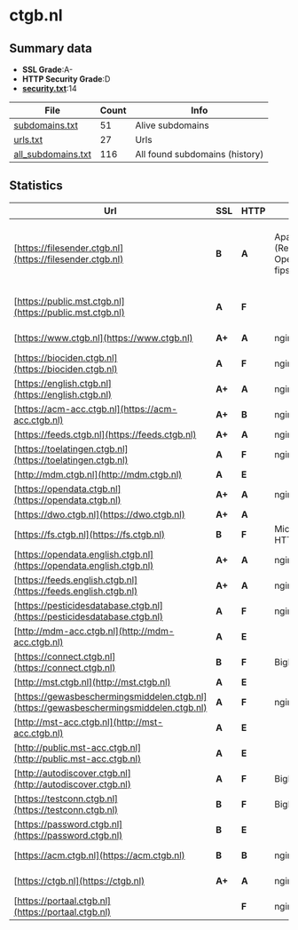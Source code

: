 

# ctgb.nl
## Summary data


 - **SSL Grade**:A-
 - **HTTP Security Grade**:D
 - **[security.txt](https://www.digitaleoverheid.nl/nieuws/standaard-security-txt-nu-verplicht-voor-overheid/)**:14


| File       | Count | Info |
|------------|-------|------|
|[subdomains.txt](/data/ctgb.nl/subdomains.txt)|51|Alive subdomains|
|[urls.txt](/data/ctgb.nl/urls.txt)|27|Urls|
|[all_subdomains.txt](/data/ctgb.nl/all_subdomains.txt)|116|All found subdomains (history)|


## Statistics


| Url | SSL | HTTP | Server | Cookie | HSTS | CORS | CTO | CSP | XFO | XXP | RP |FP| Tech |Title |
|--------|-------|-------|------|------|------|------|------|------|------|------|------|------|------|------|
|[https://filesender.ctgb.nl](https://filesender.ctgb.nl)| **B**| **A**|Apache/2.4.34 (Red Hat) OpenSSL/1.0.2k-fips PHP/7.2.24|:o: |:white_check_mark: | | | :white_check_mark:| :white_check_mark: | :white_check_mark: | :white_check_mark: | |Apache HTTP Server:2.4.34 HSTS OpenSSL:1.0.2k PHP:7.2.24 Red Hat|CTGB FileSender|
|[https://public.mst.ctgb.nl](https://public.mst.ctgb.nl)| **A**| **F**||:white_check_mark: | | | | | | | :white_check_mark: | ||HTTP Status 404...|
|[https://www.ctgb.nl](https://www.ctgb.nl)| **A+**| **A**|nginx| |:white_check_mark: | | |:warning: | :white_check_mark: | :white_check_mark: | :white_check_mark: | |Bloomreach HSTS Nginx|Home | College v...|
|[https://biociden.ctgb.nl](https://biociden.ctgb.nl)| **A**| **F**|nginx|:white_check_mark: | | | |:warning: | | | :white_check_mark: | |Nginx|CTGB Toelatingen|
|[https://english.ctgb.nl](https://english.ctgb.nl)| **A+**| **A**|nginx| |:white_check_mark: | | |:warning: | :white_check_mark: | :white_check_mark: | :white_check_mark: | |Bloomreach HSTS Nginx|Home | Board for...|
|[https://acm-acc.ctgb.nl](https://acm-acc.ctgb.nl)| **A+**| **B**|nginx| |:white_check_mark: | | | | :white_check_mark: | | :white_check_mark: | |HSTS Java Nginx||
|[https://feeds.ctgb.nl](https://feeds.ctgb.nl)| **A+**| **A**|nginx| |:white_check_mark: | | | | :white_check_mark: | :white_check_mark: | :white_check_mark: | |HSTS Nginx||
|[https://toelatingen.ctgb.nl](https://toelatingen.ctgb.nl)| **A**| **F**|nginx|:white_check_mark: | | | |:warning: | | | :white_check_mark: | |Nginx|CTGB Toelatingen|
|[http://mdm.ctgb.nl](http://mdm.ctgb.nl)| **A**| **E**|| | | | | | | | :white_check_mark: | |||
|[https://opendata.ctgb.nl](https://opendata.ctgb.nl)| **A+**| **A**|nginx| |:white_check_mark: | | | | :white_check_mark: | :white_check_mark: | :white_check_mark: | |HSTS Nginx||
|[https://dwo.ctgb.nl](https://dwo.ctgb.nl)| **A+**| **A**|| |:white_check_mark: | | | | :white_check_mark: | :white_check_mark: | :white_check_mark: | :white_check_mark: |HSTS||
|[https://fs.ctgb.nl](https://fs.ctgb.nl)| **B**| **F**|Microsoft-HTTPAPI/2.0| | | | | | | | :white_check_mark: | |Microsoft HTTPAPI:2.0|Not Found|
|[https://opendata.english.ctgb.nl](https://opendata.english.ctgb.nl)| **A+**| **A**|nginx| |:white_check_mark: | | | | :white_check_mark: | :white_check_mark: | :white_check_mark: | |HSTS Nginx||
|[https://feeds.english.ctgb.nl](https://feeds.english.ctgb.nl)| **A+**| **A**|nginx| |:white_check_mark: | | | | :white_check_mark: | :white_check_mark: | :white_check_mark: | |HSTS Nginx||
|[https://pesticidesdatabase.ctgb.nl](https://pesticidesdatabase.ctgb.nl)| **A**| **F**|nginx|:white_check_mark: | | | |:warning: | | | :white_check_mark: | |Nginx|CTGB Toelatingen|
|[http://mdm-acc.ctgb.nl](http://mdm-acc.ctgb.nl)| **A**| **E**|| | | | | | | | :white_check_mark: | |||
|[https://connect.ctgb.nl](https://connect.ctgb.nl)| **B**| **F**|BigIP| | | | | | | | :white_check_mark: | |F5 BigIP||
|[http://mst.ctgb.nl](http://mst.ctgb.nl)| **A**| **E**|| | | | | | | | :white_check_mark: | |||
|[https://gewasbeschermingsmiddelen.ctgb.nl](https://gewasbeschermingsmiddelen.ctgb.nl)| **A**| **F**|nginx|:white_check_mark: | | | |:warning: | | | :white_check_mark: | |Nginx|CTGB Toelatingen|
|[http://mst-acc.ctgb.nl](http://mst-acc.ctgb.nl)| **A**| **E**|| | | | | | | | :white_check_mark: | |||
|[http://public.mst-acc.ctgb.nl](http://public.mst-acc.ctgb.nl)| **A**| **E**|| | | | | | | | :white_check_mark: | |||
|[http://autodiscover.ctgb.nl](http://autodiscover.ctgb.nl)| **A**| **F**|BigIP| | | | | | | | :white_check_mark: | |F5 BigIP||
|[https://testconn.ctgb.nl](https://testconn.ctgb.nl)| **B**| **F**|BigIP| | | | | | | | :white_check_mark: | |F5 BigIP||
|[https://password.ctgb.nl](https://password.ctgb.nl)| **B**| **E**|| | | | | | | | :white_check_mark: | |HSTS Java||
|[https://acm.ctgb.nl](https://acm.ctgb.nl)| **B**| **B**|nginx| |:white_check_mark: | | | | :white_check_mark: | | :white_check_mark: | |HSTS Java Nginx||
|[https://ctgb.nl](https://ctgb.nl)| **A+**| **A**|nginx| |:white_check_mark: | | |:warning: | :white_check_mark: | :white_check_mark: | :white_check_mark: | |HSTS Nginx|301 Moved Perman...|
|[https://portaal.ctgb.nl](https://portaal.ctgb.nl)| | **F**|nginx| | | | | | | | :white_check_mark: | |HSTS Java Nginx||

